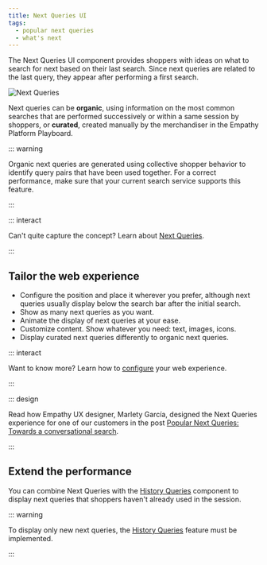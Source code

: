 ```yaml
---
title: Next Queries UI
tags:
  - popular next queries
  - what's next
---
```


The Next Queries UI component provides shoppers with ideas on what to search for next based on their
last search. Since next queries are related to the last query, they appear after performing a first
search.

![Next Queries](~@assets/x/interface/x-next-queries.gif)

Next queries can be **organic**, using information on the most common searches that are performed
successively or within a same session by shoppers, or **curated**, created manually by the
merchandiser in the Empathy Platform Playboard.

::: warning

Organic next queries are generated using collective shopper behavior to identify query pairs that
have been used together. For a correct performance, make sure that your current search service
supports this feature.

:::

::: interact

Can't quite capture the concept? Learn about [Next Queries](../features/next-queries-overview.md).

:::

## Tailor the web experience

- Configure the position and place it wherever you prefer, although next queries usually display
  below the search bar after the initial search.
- Show as many next queries as you want.
- Animate the display of next queries at your ease.
- Customize content. Show whatever you need: text, images, icons.
- Display curated next queries differently to organic next queries.

::: interact

Want to know more? Learn how to
[configure](/develop-empathy-platform/ui-reference/components/next-queries) your web experience.

:::

::: design

Read how Empathy UX designer, Marlety García, designed the Next Queries experience for one of our
customers in the post
[Popular Next Queries: Towards a conversational search](https://empathy.co/blog/popular-next-searches/).

:::

## Extend the performance

You can combine Next Queries with the [History Queries](history-queries.md) component to display
next queries that shoppers haven't already used in the session.

::: warning

To display only new next queries, the
[History Queries](/explore-empathy-platform/features/history-queries-overview.md) feature must be
implemented.

:::
